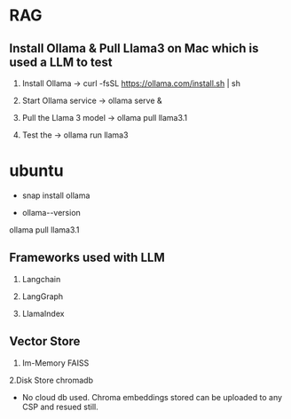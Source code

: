 
# RAG

## Install Ollama & Pull Llama3 on Mac which is used a LLM to test


1. Install Ollama ->
curl -fsSL https://ollama.com/install.sh | sh

2. Start Ollama service ->
ollama serve &

3. Pull the Llama 3 model ->
ollama pull llama3.1

4. Test the  ->
ollama run llama3

#  ubuntu
* snap install ollama

* ollama--version

ollama pull llama3.1

## Frameworks used with LLM

1. Langchain

2. LangGraph

3. LlamaIndex

## Vector Store
1. Im-Memory
   FAISS

2.Disk Store
  chromadb 
  
* No cloud db used. Chroma embeddings stored can be uploaded to any CSP and resued still. 
